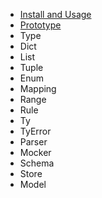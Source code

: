- [Install and Usage](install-usage.md)
- [Prototype](prototype.md)
- Type
- Dict
- List
- Tuple
- Enum
- Mapping
- Range
- Rule
- Ty
- TyError
- Parser
- Mocker
- Schema
- Store
- Model
